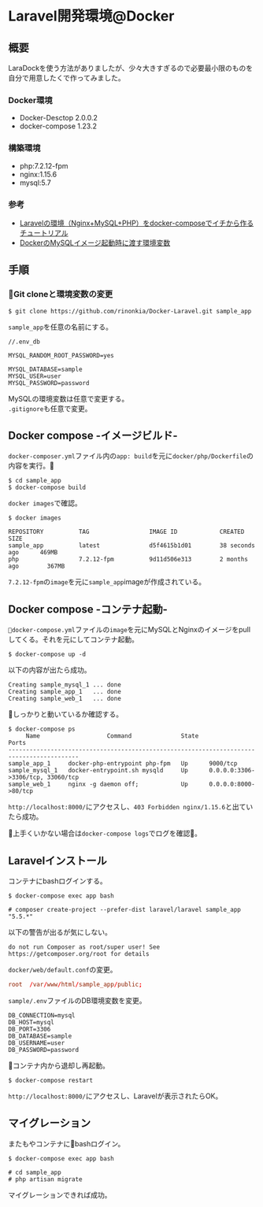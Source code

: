 # Laravel開発環境@Docker

## 概要

LaraDockを使う方法がありましたが、少々大きすぎるので必要最小限のものを自分で用意したくで作ってみました。<br>

### Docker環境

 - Docker-Desctop 2.0.0.2 
 - docker-compose 1.23.2

### 構築環境

 - php:7.2.12-fpm
 - nginx:1.15.6
 - mysql:5.7

### 参考

 - [Laravelの環境（Nginx+MySQL+PHP）をdocker-composeでイチから作るチュートリアル](https://windii.jp/backend/laravel/laravel-with-docker-compose)
 - [DockerのMySQLイメージ起動時に渡す環境変数](https://qiita.com/nanakenashi/items/180941699dc7ba9d0922)

## 手順

### Git cloneと環境変数の変更

```
$ git clone https://github.com/rinonkia/Docker-Laravel.git sample_app
```
`sample_app`を任意の名前にする。<br>

```
//.env_db

MYSQL_RANDOM_ROOT_PASSWORD=yes

MYSQL_DATABASE=sample
MYSQL_USER=user
MYSQL_PASSWORD=password
```

MySQLの環境変数は任意で変更する。<br>
`.gitignore`も任意で変更。<br>

## Docker compose -イメージビルド-

`docker-composer.yml`ファイル内の`app: build`を元に`docker/php/Dockerfile`の内容を実行。<br>

```shell
$ cd sample_app
$ docker-compose build
```

`docker images`で確認。

```shell
$ docker images

REPOSITORY          TAG                 IMAGE ID            CREATED             SIZE
sample_app          latest              d5f4615b1d01        38 seconds ago      469MB
php                 7.2.12-fpm          9d11d506e313        2 months ago        367MB
```

`7.2.12-fpm`の`image`を元に`sample_app`imageが作成されている。<br>

## Docker compose -コンテナ起動-

`docker-compose.yml`ファイルの`image`を元にMySQLとNginxのイメージをpullしてくる。それを元にしてコンテナ起動。

```shell
$ docker-compose up -d
```

以下の内容が出たら成功。

```shell
Creating sample_mysql_1 ... done
Creating sample_app_1   ... done
Creating sample_web_1   ... done
```

しっかりと動いているか確認する。<br>

```shell
$ docker-compose ps
     Name                   Command              State                 Ports
------------------------------------------------------------------------------------------
sample_app_1     docker-php-entrypoint php-fpm   Up      9000/tcp
sample_mysql_1   docker-entrypoint.sh mysqld     Up      0.0.0.0:3306->3306/tcp, 33060/tcp
sample_web_1     nginx -g daemon off;            Up      0.0.0.0:8000->80/tcp
```

`http://localhost:8000/`にアクセスし、`403 Forbidden nginx/1.15.6`と出ていたら成功。

上手くいかない場合は`docker-compose logs`でログを確認。

## Laravelインストール

コンテナにbashログインする。<br>

```shell
$ docker-compose exec app bash
```

```shell
# composer create-project --prefer-dist laravel/laravel sample_app "5.5.*"
```

以下の警告が出るが気にしない。<br>

`do not run Composer as root/super user! See https://getcomposer.org/root for details`


`docker/web/default.conf`の変更。<br>

```conf
root  /var/www/html/sample_app/public;
```

`sample/.env`ファイルのDB環境変数を変更。<br>

```
DB_CONNECTION=mysql
DB_HOST=mysql
DB_PORT=3306
DB_DATABASE=sample
DB_USERNAME=user
DB_PASSWORD=password
```

コンテナ内から退却し再起動。<br>

```shell
$ docker-compose restart
```

`http://localhost:8000/`にアクセスし、Laravelが表示されたらOK。

## マイグレーション

またもやコンテナにbashログイン。<br>

```
$ docker-compose exec app bash
```

```shell
# cd sample_app
# php artisan migrate
```

マイグレーションできれば成功。<br>